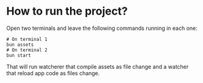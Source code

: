 # How to run the project?

Open two terminals and leave the following commands running in each one:

```
# On terminal 1
bun assets
# On terminal 2
bun start
```

That will run watcherer that compile assets as file change and a watcher that reload app code as files change.

